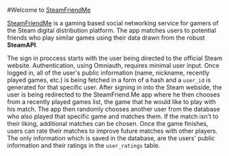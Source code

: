 #Welcome to [SteamFriendMe](https://steam-friend-me.herokuapp.com/)


[SteamFriendMe](https://steam-friend-me.herokuapp.com/) is a gaming based social networking service for gamers of the Steam digital distribution platform. The app matches users to potential friends who play similar games using their data drawn from the robust **SteamAPI**.

The sign in proccess starts with the user being directed to the official Steam website.  Authentication, using Omniauth, requires minimal user input. Once logged in, all of the user's public information (name, nickname, recently played games, etc.) is being fetched in a form of a hash and a `user_id` is generated for that specific user. 
After signing in into the Steam webside, the user is being redirected to the SteamFriend.Me app where he then chooses from a recently played games list, the game that he would like to play with his match. The app then randomly chooses another user from the database who also played that specific game and matches them.  If the match isn't to their liking, additional matches can be chosen. 
Once the game finishes, users can rate their matches to improve future matches with other players.
The only information which is saved in the database, are the users' public information and their ratings in the `user_ratings` table.
